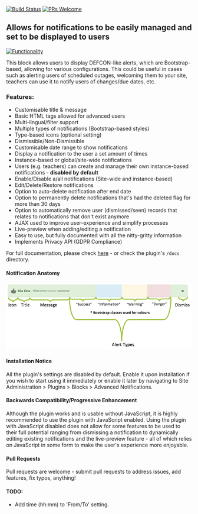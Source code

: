 [![Build Status](https://travis-ci.org/learningworks/moodle-block_advnotifications.svg?branch=master)](https://travis-ci.org/learningworks/moodle-block_advnotifications)
[![PRs Welcome](https://img.shields.io/badge/PRs-welcome-brightgreen.svg)](README.md)

## Allows for notifications to be easily managed and set to be displayed to users

[![Functionality](docs/AdvNotifications.gif)](docs/AdvNotifications.gif)

This block allows users to display DEFCON-like alerts, which are Bootstrap-based, allowing for various configurations.
This could be useful in cases such as alerting users of scheduled outages, welcoming them to your site, teachers can use it to notify users of changes/due dates, etc.


### Features:

* Customisable title & message
* Basic HTML tags allowed for advanced users
* Multi-lingual/filter support
* Multiple types of notifications (Bootstrap-based styles)
* Type-based icons (optional setting)
* Dismissible/Non-Dismissible
* Customisable date range to show notifications
* Display a notification to the user a set amount of times
* Instance-based or global/site-wide notifications
* Users (e.g. teachers) can create and manage their own instance-based notifications - **disabled by default**
* Enable/Disable a/all notifications (Site-wide and instance-based)
* Edit/Delete/Restore notifications
* Option to auto-delete notification after end date
* Option to permanently delete notifications that's had the deleted flag for more than 30 days
* Option to automatically remove user (dismissed/seen) records that relates to notifications that don't exist anymore
* AJAX used to improve user-experience and simplify processes
* Live-preview when adding/editing a notification
* Easy to use, but fully documented with all the nitty-gritty information
* Implements Privacy API (GDPR Compliance)

For full documentation, please check [here](docs/AdvancedNotifications.pdf) - or check the plugin's `/docs` directory.


#### Notification Anatomy

[![Alert Types](docs/AlertTypes.png)](docs/AlertTypes.png)


#### Installation Notice

All the plugin's settings are disabled by default. Enable it upon installation if you wish to start using it immediately or enable it later by navigating to Site Administration > Plugins > Blocks > Advanced Notifications. 


#### Backwards Compatibility/Progressive Enhancement

Although the plugin works and is usable without JavaScript, it is highly recommended to use the plugin with JavaScript enabled.
Using the plugin with JavaScript disabled does not allow for some features to be used to their full potential ranging from dismissing a notification to dynamically editing existing notifications and the live-preview feature - all of which relies on JavaScript in some form to make the user's experience more enjoyable.


#### Pull Requests

Pull requests are welcome - submit pull requests to address issues, add features, fix typos, anything!


#### TODO:

* Add time (hh:mm) to 'From/To' setting.

